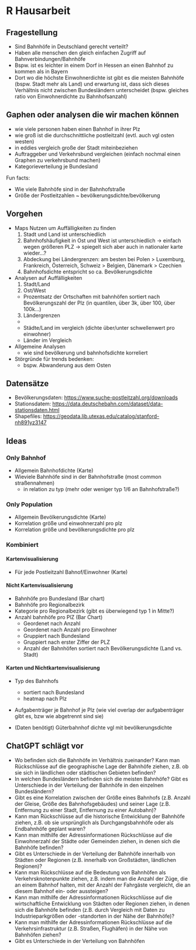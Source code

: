 # R Hausarbeit

## Fragestellung

- Sind Bahnhöfe in Deutschland gerecht verteilt?
- Haben alle menschen den gleich einfachen Zugriff auf Bahnverbindungen/Bahnhöfe
- Bspw. ist es leichter in einem Dorf in Hessen an einen Bahnhof zu kommen als in Bayern
- Dort wo die höchste Einwohnerdichte ist gibt es die meisten Bahnhöfe (bspw. Stadt mehr als Land) und erwartung ist, dass sich dieses Verhältnis nicht zwischen Bundesländern unterscheidet (bspw. gleiches ratio von Einwohnerdichte zu Bahnhofsanzahl)

## Gaphen oder analysen die wir machen können
- wie viele personen haben einen Bahnhof in ihrer Plz
- wie groß ist die durchschnittliche postleitzahl (evtl. auch vgl osten westen)
- in eddies vergleich große der Stadt miteinbeziehen
- Auftraggeber und Verkehrsbund vergleichen (einfach nochmal einen Graphen zu verkehrsbund machen)
- Kategorieverteilung je Bundesland

Fun facts:

- Wie viele Bahnhöfe sind in der Bahnhofstraße
- Größe der Postleitzahlen ~ bevölkerungsdichte/bevölkerung

## Vorgehen

- Maps Nutzen um Auffälligkeiten zu finden
  1. Stadt und Land ist unterschiedlich
  2. Bahnhofshäufigkeit in Ost und West ist unterschiedlich -> einfach wegen größeren PLZ -> spiegelt sich aber auch in nationaler karte wieder...?
  3. Abdeckung bei Ländergrenzen: am besten bei Polen > Luxemburg, Frankreich, Österreich, Schweiz > Belgien, Dänemark > Czechien
  4. Bahnhofsdichte entspricht so ca. Bevölkerungsdichte
- Analysen auf Auffälligkeiten
  1. Stadt/Land
  2. Ost/West
  - Prozentsatz der Ortschaften mit bahnhöfen sortiert nach Bevölkerungszahl der Plz (in quantilen, über 3k, über 100, über 100k...)
  3. Ländergrenzen
  -
  - Städte/Land im vergleich (dichte über/unter schwellenwert pro einwohner)
  - Länder im Vergleich
- Allgemeine Analysen
  - wie sind bevölkerung und bahnhofsdichte korreliert
- Störgründe für trends bedenken:
  - bspw. Abwanderung aus dem Osten

## Datensätze

- Bevölkerungsdaten: https://www.suche-postleitzahl.org/downloads
- Stationsdatem: https://data.deutschebahn.com/dataset/data-stationsdaten.html
- Shapefiles: https://geodata.lib.utexas.edu/catalog/stanford-nh891yz3147

## Ideas

### Only Bahnhof

- Allgemein Bahnhofdichte (Karte)
- Wieviele Bahnhöfe sind in der Bahnhofstraße (most common straßennahmen)
  - in relation zu typ (mehr oder weniger typ 1/6 an Bahnhofstraße?)

### Only Population

- Allgemein Bevölkerungsdichte (Karte)
- Korrelation größe und einwohnerzahl pro plz
- Korrelation größe und bevölkerungsdichte pro plz

### Kombiniert

#### Kartenvisualisierung

- Für jede Postleitzahl Bahnof/Einwohner (Karte)

#### Nicht Kartenvisualisierung

- Bahnhöfe pro Bundesland (Bar chart)
- Bahnhöfe pro Regionalbezirk
- Kategorie pro Regionalbezirk (gibt es überwiegend typ 1 in Mitte?)
- Anzahl bahnhöfe pro PlZ (Bar Chart)
  - Geordenet nach Anzahl
  - Geordenet nach Anzahl pro Einwohner
  - Gruppiert nach Bundesland
  - Gruppiert nach erster Ziffer der PLZ
  - Anzahl der Bahnhöfen sortiert nach Bevölkerungsdichte (Land vs. Stadt)

#### Karten und Nichtkartenvisualisierung

- Typ des Bahnhofs
  - sortiert nach Bundesland
  - heatmap nach Plz
- Aufgabenträger je Bahnhof je Plz (wie viel overlap der aufgabenträger gibt es, bzw wie abgetrennt sind sie)

- (Daten benötigt) Güterbahnhof dichte vgl mit bevölkerungsdichte

## ChatGPT schlägt vor

- Wo befinden sich die Bahnhöfe im Verhältnis zueinander? Kann man Rückschlüsse auf die geographische Lage der Bahnhöfe ziehen, z.B. ob sie sich in ländlichen oder städtischen Gebieten befinden?
- In welchen Bundesländern befinden sich die meisten Bahnhöfe? Gibt es Unterschiede in der Verteilung der Bahnhöfe in den einzelnen Bundesländern?
- Gibt es eine Korrelation zwischen der Größe eines Bahnhofs (z.B. Anzahl der Gleise, Größe des Bahnhofsgebäudes) und seiner Lage (z.B. Entfernung zu einer Stadt, Entfernung zu einer Autobahn)?
- Kann man Rückschlüsse auf die historische Entwicklung der Bahnhöfe ziehen, z.B. ob sie ursprünglich als Durchgangsbahnhöfe oder als Endbahnhöfe geplant waren?
- Kann man mithilfe der Adressinformationen Rückschlüsse auf die Einwohnerzahl der Städte oder Gemeinden ziehen, in denen sich die Bahnhöfe befinden?
- Gibt es Unterschiede in der Verteilung der Bahnhöfe innerhalb von Städten oder Regionen (z.B. innerhalb von Großstädten, ländlichen Regionen)?
- Kann man Rückschlüsse auf die Bedeutung von Bahnhöfen als Verkehrsknotenpunkte ziehen, z.B. indem man die Anzahl der Züge, die an einem Bahnhof halten, mit der Anzahl der Fahrgäste vergleicht, die an diesem Bahnhof ein- oder aussteigen?
- Kann man mithilfe der Adressinformationen Rückschlüsse auf die wirtschaftliche Entwicklung von Städten oder Regionen ziehen, in denen sich die Bahnhöfe befinden (z.B. durch Vergleich mit Daten zu Industrieparkgrößen oder -standorten in der Nähe der Bahnhöfe)?
- Kann man mithilfe der Adressinformationen Rückschlüsse auf die Verkehrsinfrastruktur (z.B. Straßen, Flughäfen) in der Nähe von Bahnhöfen ziehen?
- Gibt es Unterschiede in der Verteilung von Bahnhöfen
